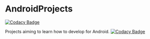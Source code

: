 # AndroidProjects

[![Codacy Badge](https://api.codacy.com/project/badge/Grade/d93a9a4677924980b4f114bf40ff9185)](https://app.codacy.com/app/LeoMartinsBDS/AndroidProjects?utm_source=github.com&utm_medium=referral&utm_content=LeoMartinsBDS/AndroidProjects&utm_campaign=Badge_Grade_Dashboard)

Projects aiming to learn how to develop for Android.
[![Codacy Badge](https://api.codacy.com/project/badge/Grade/8da4d324bfdf45d4b8abf0908215f88b)](https://www.codacy.com/app/LeoMartinsBDS/AndroidProjects?utm_source=github.com&amp;utm_medium=referral&amp;utm_content=LeoMartinsBDS/AndroidProjects&amp;utm_campaign=Badge_Grade)
